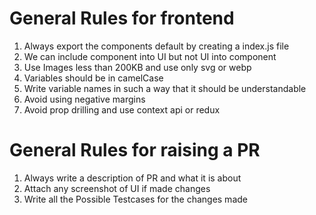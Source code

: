 # General Rules for frontend
1) Always export the components default by creating a index.js file 
2) We can include component into UI but not UI into component
3) Use Images less than 200KB and use only svg or webp
4) Variables should be in camelCase
5) Write variable names in such a way that it should be understandable
6) Avoid using negative margins
7) Avoid prop drilling and use context api or redux

# General Rules for raising a PR
1) Always write a description of PR and what it is about
2) Attach any screenshot of UI if made changes
3) Write all the Possible Testcases for the changes made